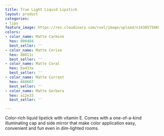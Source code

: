 ```yaml
---
title: True Light Liquid Lipstick
layout: product
categories:
- lips
feature_image: https://res.cloudinary.com/ruel/image/upload/v1438575069/fs/True_Light_PB246686.jpg
colors:
- color_name: Matte Carmine
  hex: 800404
  best_seller: ''
- color_name: Matte Cerise
  hex: 80011c
  best_seller: ''
- color_name: Matte Coral
  hex: ba433a
  best_seller: ''
- color_name: Matte Currant
  hex: 660607
  best_seller: ''
- color_name: Matte Gerbera
  hex: a12e33
  best_seller: ''

---
```

Color-rich liquid lipstick with vitamin E. Comes with a one-of-a-kind illuminating cap and side mirror that make color application easy, convenient and fun even in dim-lighted rooms.
